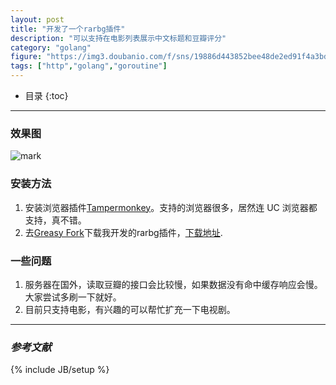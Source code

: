 ```yaml
---
layout: post
title: "开发了一个rarbg插件"
description: "可以支持在电影列表展示中文标题和豆瓣评分"
category: "golang"
figure: "https://img3.doubanio.com/f/sns/19886d443852bee48de2ed91f4a3bdfdaf8c809c/pics/nav/logo_db.png"
tags: ["http","golang","goroutine"]
---
```


* 目录
{:toc}

---

### 效果图

![mark](http://cyeam.qiniudn.com/blog/170728/9090jkikKD.png?imageslim)

### 安装方法

1. 安装浏览器插件[Tampermonkey](http://tampermonkey.net/)。支持的浏览器很多，居然连 UC 浏览器都支持，真不错。
2. 去[Greasy Fork](https://greasyfork.org/)下载我开发的rarbg插件，[下载地址](https://greasyfork.org/zh-CN/scripts/27376-rarbg).

### 一些问题

1. 服务器在国外，读取豆瓣的接口会比较慢，如果数据没有命中缓存响应会慢。大家尝试多刷一下就好。
2. 目前只支持电影，有兴趣的可以帮忙扩充一下电视剧。


---

### *参考文献*


{% include JB/setup %}